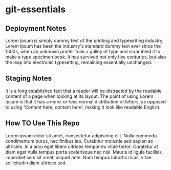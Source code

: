 # git-essentials

## Deployment Notes
Lorem Ipsum is simply dummy text of the printing and typesetting industry. Lorem Ipsum has been the industry's standard dummy text ever since the 1500s, when an unknown printer took a galley of type and scrambled it to make a type specimen book. It has survived not only five centuries, but also the leap into electronic typesetting, remaining essentially unchanged.

## Staging Notes
It is a long established fact that a reader will be distracted by the readable content of a page when looking at its layout. The point of using Lorem Ipsum is that it has a more-or-less normal distribution of letters, as opposed to using 'Content here, content here', making it look like readable English.

## How TO Use This Repo
Lorem ipsum dolor sit amet, consectetur adipiscing elit. Nulla commodo condimentum purus, nec finibus leo. Curabitur molestie sed sapien ac ultricies. In a arcu eget libero ultrices tempor eu vitae tortor. Curabitur at diam eget nulla tempus porta scelerisque nec nisl. Mauris id ligula facilisis, imperdiet sem sit amet, aliquet ante. Nam tempus lobortis risus, vitae sollicitudin diam ultrices sed.
